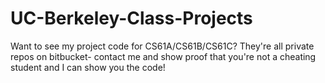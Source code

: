 UC-Berkeley-Class-Projects
==========================

Want to see my project code for CS61A/CS61B/CS61C?  They're all private repos on bitbucket- contact me and show proof that you're not a cheating student and I can show you the code!

